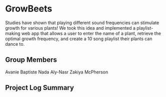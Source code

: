
# GrowBeets

Studies have shown that playing different sound frequencies can stimulate growth for various plants! We took this idea and implemented a playlist-making web app that allows a user to enter the name of a plant, retrieve the optimal growth frequency, and create a 10 song playlist their plants can dance to. 

## Group Members
Avanie Baptiste
Nada Aly-Nasr
Zakiya McPherson

## Project Log Summary